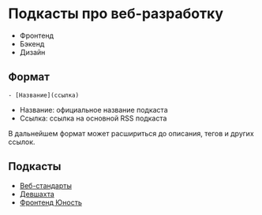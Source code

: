 # Подкасты про веб-разработку

- Фронтенд
- Бэкенд
- Дизайн

## Формат

```
- [Название](ссылка)
```

- Название: официальное название подкаста
- Ссылка: ссылка на основной RSS подкаста

В дальнейшем формат может расшириться до описания, тегов и других ссылок.

## Подкасты

- [Веб-стандарты](https://web-standards.ru/podcast/feed/)
- [Девшахта](https://feeds.soundcloud.com/users/soundcloud:users:299701886/sounds.rss)
- [Фронтенд Юность](http://feeds.soundcloud.com/users/soundcloud:users:306631331/sounds.rss)
